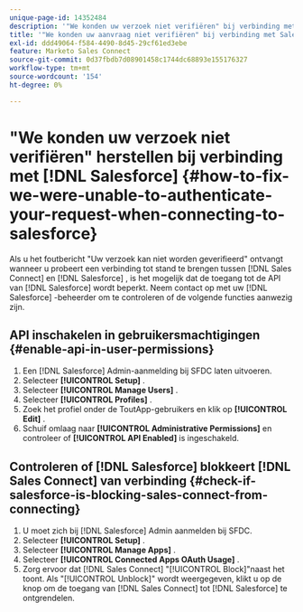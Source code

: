 ```yaml
---
unique-page-id: 14352484
description: '"We konden uw verzoek niet verifiëren" bij verbinding met Salesforce - Marketo Docs - productdocumentatie'
title: '"We konden uw aanvraag niet verifiëren" bij verbinding met Salesforce oplossen'
exl-id: ddd49064-f584-4490-8d45-29cf61ed3ebe
feature: Marketo Sales Connect
source-git-commit: 0d37fbdb7d08901458c1744dc68893e155176327
workflow-type: tm+mt
source-wordcount: '154'
ht-degree: 0%

---
```


# &quot;We konden uw verzoek niet verifiëren&quot; herstellen bij verbinding met [!DNL Salesforce] {#how-to-fix-we-were-unable-to-authenticate-your-request-when-connecting-to-salesforce}

Als u het foutbericht &quot;Uw verzoek kan niet worden geverifieerd&quot; ontvangt wanneer u probeert een verbinding tot stand te brengen tussen [!DNL Sales Connect] en [!DNL Salesforce] , is het mogelijk dat de toegang tot de API van [!DNL Salesforce] wordt beperkt. Neem contact op met uw [!DNL Salesforce] -beheerder om te controleren of de volgende functies aanwezig zijn.

## API inschakelen in gebruikersmachtigingen {#enable-api-in-user-permissions}

1. Een [!DNL Salesforce] Admin-aanmelding bij SFDC laten uitvoeren.
1. Selecteer **[!UICONTROL Setup]** .
1. Selecteer **[!UICONTROL Manage Users]** .
1. Selecteer **[!UICONTROL Profiles]** .
1. Zoek het profiel onder de ToutApp-gebruikers en klik op **[!UICONTROL Edit]** .
1. Schuif omlaag naar **[!UICONTROL Administrative Permissions]** en controleer of **[!UICONTROL API Enabled]** is ingeschakeld.

## Controleren of [!DNL Salesforce] blokkeert [!DNL Sales Connect] van verbinding {#check-if-salesforce-is-blocking-sales-connect-from-connecting}

1. U moet zich bij [!DNL Salesforce] Admin aanmelden bij SFDC.
1. Selecteer **[!UICONTROL Setup]** .
1. Selecteer **[!UICONTROL Manage Apps]** .
1. Selecteer **[!UICONTROL Connected Apps OAuth Usage]** .
1. Zorg ervoor dat [!DNL Sales Connect] &quot;[!UICONTROL Block]&quot;naast het toont. Als &quot;[!UICONTROL Unblock]&quot; wordt weergegeven, klikt u op de knop om de toegang van [!DNL Sales Connect] tot [!DNL Salesforce] te ontgrendelen.
